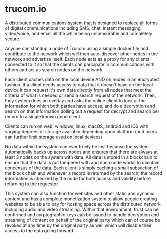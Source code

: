 # trucom.io

A distributed communications system that is designed to replace all forms of digital communications including SMS, chat, instant messaging, video/voice, and email all the while being uncensorable and completely secure.

Anyone can standup a node of Trucom using a simple docker file and contribute to the network which will then auto-discover other nodes in the network and advertise itself.  Each node acts as a proxy for any clients connected to it so that the clients can paricipate in communications with others and act as search nodes on the network.

Each client caches data on the local device AND on nodes in an encrypted fashion.  If a client needs access to data that it doesn't have on the local device it can request it's own data directly from all nodes that meet the criteria of what is needed or send a search request of the network. Then, they system does an overlay and asks the online client to look at the information for which both parties have access, and do a decryption and search on that information dolling out a request for decrypt and search per record to a single known good client.

Clients can run on web, windows, linux, macOS, android and iOS with varying degrees of storage available depending upon platform (and users can further limit storage used on local devices)

No data within the system can ever truely be lost because the system automatically backs up across nodes and ensures that there are always at least 3 nodes on the system with data.  All data is stored in a blockchain to ensure that the data is not tampered with and each node works to maintain concensus of the data.  Each client is simply caching a small subsection of the block chain and whenever a record is returned by the search, the record information is checked by the node for both access and validity before returning to the requestor.

This system can also function for websites and other static and dynamic content and has a complete monetization system to allow people creating websites to be able to pay for hosting space across the distributed network including audio and video streaming.  Within that environment, trust can be confirmed and cyrptographic keys can be issued to handle decryption and streaming of content on behalf of the original party which can of course be revoked at any time by the original party as well which will disable their access to the data going forward.
